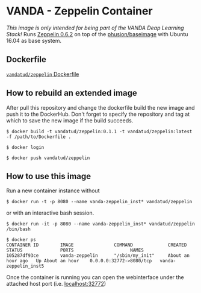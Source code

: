 # VANDA - Zeppelin Container

_This image is only intended for being part of the VANDA Deap Learning Stack!_ 
Runs [Zeppelin 0.6.2](https://zeppelin.apache.org/docs/0.6.2/) on top of the [phusion/baseimage](https://hub.docker.com/r/phusion/baseimage/) with Ubuntu 16.04 as base system.

## Dockerfile

[`vandatud/zeppelin` Dockerfile](https://github.com/vandatud/docker-zeppelin/blob/master/Dockerfile)

## How to rebuild an extended image

After pull this repository and change the dockerfile build the new image and push it to the DockerHub.
Don't forget to specify the repository and tag at which to save the new image if the build succeeds.
```
$ docker build -t vandatud/zeppelin:0.1.1 -t vandatud/zeppelin:latest -f /path/to/Dockerfile .
```

```
$ docker login
```

```
$ docker push vandatud/zeppelin
```

## How to use this image

Run a new container instance without

```
$ docker run -t -p 8080 --name vanda-zeppelin_inst* vandatud/zeppelin
```

or with an interactive bash session.

```
$ docker run -it -p 8080 --name vanda-zeppelin_inst* vandatud/zeppelin /bin/bash
```

```
$ docker ps
CONTAINER ID        IMAGE               COMMAND             CREATED             STATUS              PORTS                     NAMES
105287df93ce        vanda-zeppelin      "/sbin/my_init"     About an hour ago   Up About an hour    0.0.0.0:32772->8080/tcp   vanda-zeppelin_inst5
```

Once the container is running you can open the webinterface under the attached host port (i.e. [localhost:32772](http://localhost:32772))